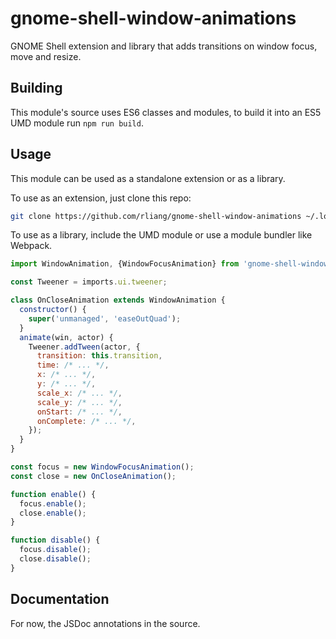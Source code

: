 # gnome-shell-window-animations

GNOME Shell extension and library that adds transitions on window focus, move
and resize.

## Building

This module's source uses ES6 classes and modules, to build it into an ES5 UMD
module run `npm run build`.

## Usage

This module can be used as a standalone extension or as a library.

To use as an extension, just clone this repo:

```sh
git clone https://github.com/rliang/gnome-shell-window-animations ~/.local/share/gnome-shell/extensions/window-animations@rliang.github.com
```

To use as a library, include the UMD module or use a module bundler like
Webpack.

```javascript
import WindowAnimation, {WindowFocusAnimation} from 'gnome-shell-window-animations';

const Tweener = imports.ui.tweener;

class OnCloseAnimation extends WindowAnimation {
  constructor() {
    super('unmanaged', 'easeOutQuad');
  }
  animate(win, actor) {
    Tweener.addTween(actor, {
      transition: this.transition,
      time: /* ... */,
      x: /* ... */,
      y: /* ... */,
      scale_x: /* ... */,
      scale_y: /* ... */,
      onStart: /* ... */,
      onComplete: /* ... */,
    });
  }
}

const focus = new WindowFocusAnimation();
const close = new OnCloseAnimation();

function enable() {
  focus.enable();
  close.enable();
}

function disable() {
  focus.disable();
  close.disable();
}
```

## Documentation

For now, the JSDoc annotations in the source.
